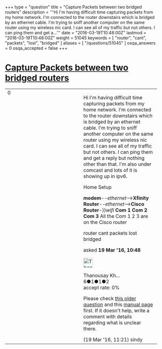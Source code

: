 +++
type = "question"
title = "Capture Packets between two bridged routers"
description = '''Hi I&#x27;m having difficult time capturing packets from my home network. I&#x27;m connected to the router downstairs which is bridged by an ethernet cable. I&#x27;m trying to sniff another computer on the same router using my wireless nic card. I can see all of my traffic but not others. I can ping them and get a...'''
date = "2016-03-19T10:48:00Z"
lastmod = "2016-03-19T10:48:00Z"
weight = 51045
keywords = [ "router", "cant", "packets", "lost", "bridged" ]
aliases = [ "/questions/51045" ]
osqa_answers = 0
osqa_accepted = false
+++

<div class="headNormal">

# [Capture Packets between two bridged routers](/questions/51045/capture-packets-between-two-bridged-routers)

</div>

<div id="main-body">

<div id="askform">

<table id="question-table" style="width:100%;"><colgroup><col style="width: 50%" /><col style="width: 50%" /></colgroup><tbody><tr class="odd"><td style="width: 30px; vertical-align: top"><div class="vote-buttons"><div id="post-51045-score" class="post-score" title="current number of votes">0</div><div id="favorite-count" class="favorite-count"></div></div></td><td><div id="item-right"><div class="question-body"><p>Hi I'm having difficult time capturing packets from my home network. I'm connected to the router downstairs which is bridged by an ethernet cable. I'm trying to sniff another computer on the same router using my wireless nic card. I can see all of my traffic but not others. I can ping them and get a reply but nothing other than that. I'm also under comcast and lots of it is showing up in ipv6.<br />
</p><p>Home Setup</p><p><strong>modem</strong>--<em>ethernet</em>--&gt;<strong>Xfinity Router</strong>--<em>ethernet</em>--&gt;<strong>Cisco Router</strong>-))<em>wifi</em> <strong>Com 1</strong> <strong>Com 2</strong> <strong>Com 3</strong> All the Com 1 2 3 are on the Cisco router</p></div><div id="question-tags" class="tags-container tags">router cant packets lost bridged</div><div id="question-controls" class="post-controls"></div><div class="post-update-info-container"><div class="post-update-info post-update-info-user"><p>asked <strong>19 Mar '16, 10:48</strong></p><img src="https://secure.gravatar.com/avatar/896cae1e0f749467a3b7b5846a0fcbc0?s=32&amp;d=identicon&amp;r=g" class="gravatar" width="32" height="32" alt="Thanousay%20Khamphoune&#39;s gravatar image" /><p>Thanousay Kh...<br />
<span class="score" title="6 reputation points">6</span><span title="1 badges"><span class="badge1">●</span><span class="badgecount">1</span></span><span title="1 badges"><span class="silver">●</span><span class="badgecount">1</span></span><span title="2 badges"><span class="bronze">●</span><span class="badgecount">2</span></span><br />
<span class="accept_rate" title="Rate of the user&#39;s accepted answers">accept rate:</span> <span title="Thanousay Khamphoune has no accepted answers">0%</span> </br></p></div></div><div id="comments-container-51045" class="comments-container"><span id="51046"></span><div id="comment-51046" class="comment"><div id="post-51046-score" class="comment-score"></div><div class="comment-text"><p>Please check <a href="https://ask.wireshark.org/questions/50844/cant-capture-all-packets-from-my-iphone">this older question</a> and this <a href="https://wiki.wireshark.org/CaptureSetup">manual page</a> first. If it doesn't help, write a comment with details regarding what is unclear there.</p></div><div id="comment-51046-info" class="comment-info"><span class="comment-age">(19 Mar '16, 11:21)</span> sindy</div></div></div><div id="comment-tools-51045" class="comment-tools"></div><div class="clear"></div><div id="comment-51045-form-container" class="comment-form-container"></div><div class="clear"></div></div></td></tr></tbody></table>

</div>

</div>

